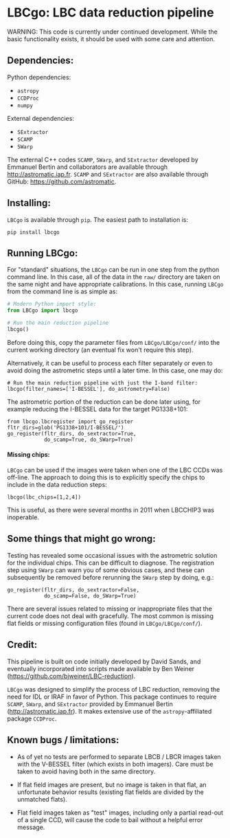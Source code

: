 # LBCgo: LBC data reduction pipeline

WARNING: This code is currently under continued development. While the basic functionality exists, it should be used with some care and attention.

## Dependencies:

Python dependencies:
* `astropy`
* `CCDProc`
* `numpy`

External dependencies:
* `SExtractor`
* `SCAMP`
* `SWarp`

The external C++ codes `SCAMP`, `SWarp`, and `SExtractor` developed by  Emmanuel Bertin and collaborators are available through http://astromatic.iap.fr. `SCAMP` and `SExtractor` are also available through GitHub: https://github.com/astromatic.

## Installing:

`LBCgo` is available through `pip`. The easiest path to installation is:

```
pip install lbcgo
```

## Running LBCgo:

For "standard" situations, the `LBCgo` can be run in one step from the python command line. In this case, all of the data in the `raw/` directory are taken on the same night and have appropriate calibrations. In this case, running `LBCgo` from the command line is as simple as:
```python
# Modern Python import style:
from LBCgo import lbcgo

# Run the main reduction pipeline
lbcgo()
```

Before doing this, copy the parameter files from `LBCgo/LBCgo/conf/` into the current working directory (an eventual fix won't require this step).

Alternatively, it can be useful to process each filter separately or even to avoid doing the astrometric steps until a later time. In this case, one may do:
```
# Run the main reduction pipeline with just the I-band filter:
lbcgo(filter_names=['I-BESSEL'], do_astrometry=False)
```

The astrometric portion of the reduction can be done later using, for example reducing the I-BESSEL data for the target PG1338+101:
```
from lbcgo.lbcregister import go_register
fltr_dirs=glob('PG1338+101/I-BESSEL/')
go_register(fltr_dirs, do_sextractor=True,
            do_scamp=True, do_SWarp=True)
```

#### Missing chips:

`LBCgo` can be used if the images were taken when one of the LBC CCDs was off-line. The approach to doing this is to explicitly specify the chips to include in the data reduction steps:
```
lbcgo(lbc_chips=[1,2,4])
```
This is useful, as there were several months in 2011 when LBCCHIP3 was inoperable.

## Some things that might go wrong:

Testing has revealed some occasional issues with the astrometric solution for the individual chips. This can be difficult to diagnose. The registration step using `SWarp` can warn you of some obvious cases, and these can subsequently be removed before rerunning the `SWarp` step by doing, e.g.:
```
go_register(fltr_dirs, do_sextractor=False,
            do_scamp=False, do_SWarp=True)
```

There are several issues related to missing or inappropriate files that the current code does not deal with gracefully. The most common is missing flat fields or missing configuration files (found in `LBCgo/LBCgo/conf/`).


## Credit:

This pipeline is built on code initially developed by David Sands, and eventually incorporated into scripts made available by Ben Weiner
(https://github.com/bjweiner/LBC-reduction).

`LBCgo` was designed to simplify the process of LBC reduction, removing the need for IDL or IRAF in favor of Python. This package continues to require `SCAMP`, `SWarp`, and `SExtractor` provided by Emmanuel Bertin (http://astromatic.iap.fr). It makes extensive use of the `astropy`-affiliated package `CCDProc`.


## Known bugs / limitations:

* As of yet no tests are performed to separate LBCB / LBCR images taken with the V-BESSEL filter (which exists in both imagers). Care must be taken to avoid having both in the same directory.

* If flat field images are present, but no image is taken in that flat, an unfortunate behavior results (existing flat fields are divided by the unmatched flats).

* Flat field images taken as "test" images, including only a partial read-out of a single CCD, will cause the code to bail without a helpful error message.
